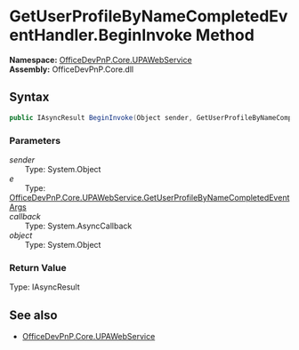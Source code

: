 # GetUserProfileByNameCompletedEventHandler.BeginInvoke Method  
  

**Namespace:** [OfficeDevPnP.Core.UPAWebService](OfficeDevPnP.Core.UPAWebService.md)  
**Assembly:** OfficeDevPnP.Core.dll  
## Syntax
```C#
public IAsyncResult BeginInvoke(Object sender, GetUserProfileByNameCompletedEventArgs e, AsyncCallback callback, Object object)
```
### Parameters
*sender*  
&emsp;&emsp;Type: System.Object  
*e*  
&emsp;&emsp;Type: [OfficeDevPnP.Core.UPAWebService.GetUserProfileByNameCompletedEventArgs](OfficeDevPnP.Core.UPAWebService.GetUserProfileByNameCompletedEventArgs.md)  
*callback*  
&emsp;&emsp;Type: System.AsyncCallback  
*object*  
&emsp;&emsp;Type: System.Object  
### Return Value
Type: IAsyncResult  

## See also
- [OfficeDevPnP.Core.UPAWebService](OfficeDevPnP.Core.UPAWebService.md)
